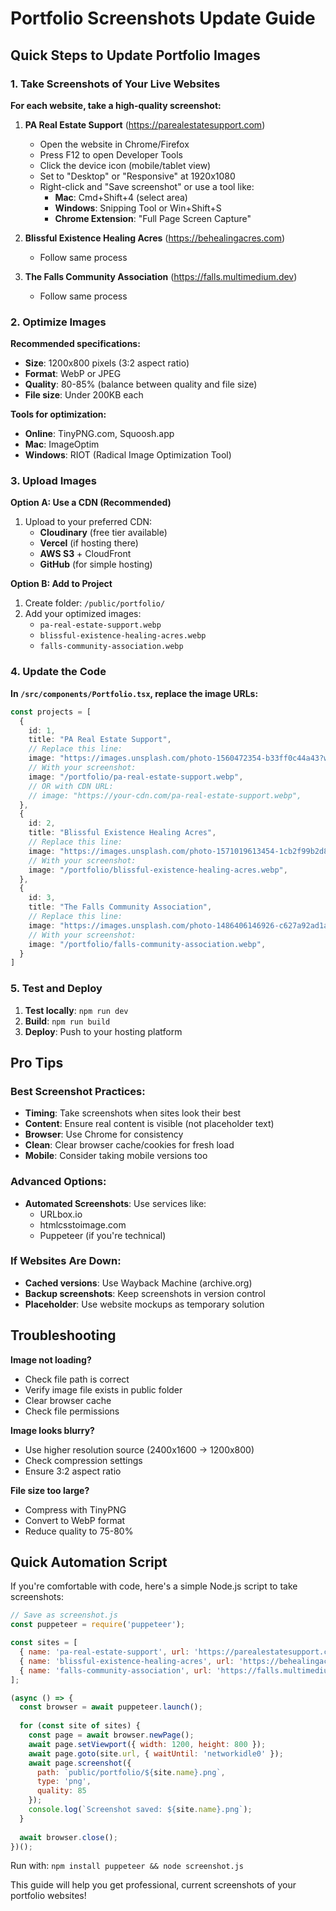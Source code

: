 # Portfolio Screenshots Update Guide

## Quick Steps to Update Portfolio Images

### 1. Take Screenshots of Your Live Websites

**For each website, take a high-quality screenshot:**

1. **PA Real Estate Support** (https://parealestatesupport.com)
   - Open the website in Chrome/Firefox
   - Press F12 to open Developer Tools
   - Click the device icon (mobile/tablet view)
   - Set to "Desktop" or "Responsive" at 1920x1080
   - Right-click and "Save screenshot" or use a tool like:
     - **Mac**: Cmd+Shift+4 (select area)
     - **Windows**: Snipping Tool or Win+Shift+S
     - **Chrome Extension**: "Full Page Screen Capture"

2. **Blissful Existence Healing Acres** (https://behealingacres.com)
   - Follow same process

3. **The Falls Community Association** (https://falls.multimedium.dev)
   - Follow same process

### 2. Optimize Images

**Recommended specifications:**
- **Size**: 1200x800 pixels (3:2 aspect ratio)
- **Format**: WebP or JPEG
- **Quality**: 80-85% (balance between quality and file size)
- **File size**: Under 200KB each

**Tools for optimization:**
- **Online**: TinyPNG.com, Squoosh.app
- **Mac**: ImageOptim
- **Windows**: RIOT (Radical Image Optimization Tool)

### 3. Upload Images

**Option A: Use a CDN (Recommended)**
1. Upload to your preferred CDN:
   - **Cloudinary** (free tier available)
   - **Vercel** (if hosting there)
   - **AWS S3** + CloudFront
   - **GitHub** (for simple hosting)

**Option B: Add to Project**
1. Create folder: `/public/portfolio/`
2. Add your optimized images:
   - `pa-real-estate-support.webp`
   - `blissful-existence-healing-acres.webp`
   - `falls-community-association.webp`

### 4. Update the Code

**In `/src/components/Portfolio.tsx`, replace the image URLs:**

```typescript
const projects = [
  {
    id: 1,
    title: "PA Real Estate Support",
    // Replace this line:
    image: "https://images.unsplash.com/photo-1560472354-b33ff0c44a43?w=600&h=400&fit=crop&q=80",
    // With your screenshot:
    image: "/portfolio/pa-real-estate-support.webp",
    // OR with CDN URL:
    // image: "https://your-cdn.com/pa-real-estate-support.webp",
  },
  {
    id: 2,
    title: "Blissful Existence Healing Acres",
    // Replace this line:
    image: "https://images.unsplash.com/photo-1571019613454-1cb2f99b2d8b?w=600&h=400&fit=crop&q=80",
    // With your screenshot:
    image: "/portfolio/blissful-existence-healing-acres.webp",
  },
  {
    id: 3,
    title: "The Falls Community Association",
    // Replace this line:
    image: "https://images.unsplash.com/photo-1486406146926-c627a92ad1ab?w=600&h=400&fit=crop&q=80",
    // With your screenshot:
    image: "/portfolio/falls-community-association.webp",
  }
]
```

### 5. Test and Deploy

1. **Test locally**: `npm run dev`
2. **Build**: `npm run build`
3. **Deploy**: Push to your hosting platform

## Pro Tips

### Best Screenshot Practices:
- **Timing**: Take screenshots when sites look their best
- **Content**: Ensure real content is visible (not placeholder text)
- **Browser**: Use Chrome for consistency
- **Clean**: Clear browser cache/cookies for fresh load
- **Mobile**: Consider taking mobile versions too

### Advanced Options:
- **Automated Screenshots**: Use services like:
  - URLbox.io
  - htmlcsstoimage.com
  - Puppeteer (if you're technical)

### If Websites Are Down:
- **Cached versions**: Use Wayback Machine (archive.org)
- **Backup screenshots**: Keep screenshots in version control
- **Placeholder**: Use website mockups as temporary solution

## Troubleshooting

**Image not loading?**
- Check file path is correct
- Verify image file exists in public folder
- Clear browser cache
- Check file permissions

**Image looks blurry?**
- Use higher resolution source (2400x1600 → 1200x800)
- Check compression settings
- Ensure 3:2 aspect ratio

**File size too large?**
- Compress with TinyPNG
- Convert to WebP format
- Reduce quality to 75-80%

## Quick Automation Script

If you're comfortable with code, here's a simple Node.js script to take screenshots:

```javascript
// Save as screenshot.js
const puppeteer = require('puppeteer');

const sites = [
  { name: 'pa-real-estate-support', url: 'https://parealestatesupport.com' },
  { name: 'blissful-existence-healing-acres', url: 'https://behealingacres.com' },
  { name: 'falls-community-association', url: 'https://falls.multimedium.dev' }
];

(async () => {
  const browser = await puppeteer.launch();
  
  for (const site of sites) {
    const page = await browser.newPage();
    await page.setViewport({ width: 1200, height: 800 });
    await page.goto(site.url, { waitUntil: 'networkidle0' });
    await page.screenshot({ 
      path: `public/portfolio/${site.name}.png`,
      type: 'png',
      quality: 85
    });
    console.log(`Screenshot saved: ${site.name}.png`);
  }
  
  await browser.close();
})();
```

Run with: `npm install puppeteer && node screenshot.js`

This guide will help you get professional, current screenshots of your portfolio websites!